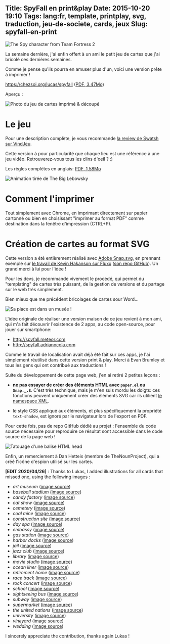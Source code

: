 Title: SpyFall en print&play
Date: 2015-10-20 19:10
Tags: lang:fr, template, printplay, svg, traduction, jeu-de-societe, cards, jeux
Slug: spyfall-en-print
---
![The Spy character from Team Fortress 2](images/2015/10/spy-2.jpg)

La semaine dernière, j'ai enfin offert à un ami le petit jeu de cartes que j'ai bricolé ces dernières semaines.

Comme je pense qu'ils pourra en amuser plus d'un, voici une version prête à imprimer !

<https://chezsoi.org/lucas/spyfall> ([PDF, 3.47Mo](/lucas/spyfall/spyfall_print-and-play.pdf))

Aperçu :

![Photo du jeu de cartes imprimé & découpé](/lucas/spyfall/printed_deck.jpg)

# Le jeu
Pour une description complète, je vous recommande [la review de Swatsh sur VindJeu](http://www.vindjeu.eu/2015/01/23/spyfall-agent-trouble/).

Cette version à pour particularité que chaque lieu est une référence à une jeu vidéo. Retrouverez-vous tous les clins d'oeil ? :)

Les règles complètes en anglais: [PDF, 1,58Mo](http://international.hobbyworld.ru/download/rules/international/Spyfall_rules_ENG.pdf)

<img alt="Animation tirée de The Big Lebowsky" src="images/wwcb/OnlyOneToGiveAShitAboutRules.gif">

# Comment l'imprimer
Tout simplement avec Chrome, en imprimant directement sur papier cartonné ou bien en choisissant "imprimer au format PDF" comme destination dans la fenêtre d'impression (CTRL+P).

# Création de cartes au format SVG
Cette version a été entièrement réalisé avec [Adobe Snap.svg](http://snapsvg.io), en prennant exemple sur [le travail de Kevin Hakanson sur Fluxx](http://www.slideshare.net/kevinhakanson/make-your-own-print-play-card-game-using-svg-and-java-script) ([son repo GitHub](https://github.com/hakanson/tccc16)). Un grand merci à lui pour l'idée !

Pour les devs, je recommande vivement le procédé, qui permet du "templating" de cartes très puissant, de la gestion de versions et du partage sur le web très simplement.

Bien mieux que me précédent bricolages de cartes sour Word...

<img alt="Sa place est dans un musée !" src="images/wwcb/SaPlaceEstDansUnMusée.gif">

L'idée originale de réaliser une version maison de ce jeu revient à mon ami, qui m'a fait découvrir l'existence de 2 apps, au code open-source, pour jouer sur smartphone:

- <http://spyfall.meteor.com>
- <http://spyfall.adrianocola.com>

Comme le travail de localisation avait déjà été fait sur ces apps, je l'ai simplement réutilisé dans cette version print & play. Merci à Evan Brumley et tous les gens qui ont contribué aux traductions !

Suite du développement de cette page web, j'en ai retiré 2 petites leçons :

- **ne pas essayer de créer des éléments HTML avec `paper.el` ou `Snap._.$`**. C'est très technique, mais je m'en suis mordu les doigts: ces fonctions peuvent uniquement créer des éléments SVG car ils utilient [le namespace XML](//github.com/adobe-webplatform/Snap.svg/blob/master/src/svg.js#L93).

- le style CSS appliqué aux éléments, et plus spécifiquement la propriété `text-shadow`, est ignoré par le navigateur lors de l'export en PDF.

Pour cette fois, pas de repo GitHub dédié au projet : l'ensemble du code source nécessaire pour reproduire ce résultat sont accessible dans le code source de la page web !

<img alt="Tatouage d'une balise HTML head" src="images/wwcb/head_body_tatoo.jpg">

Enfin, un remerciement à Dan Hetteix (membre de TheNounProject), qui a créé l'icône d'espion utilisé sur les cartes.


**[EDIT 2020/04/26]** : Thanks to Lukas, I added illustrations for all cards that missed one, using the following images :

- *art museum* ([image source](https://www.piqsels.com/en/public-domain-photo-sjsit))
- *baseball stadium* ([image source](https://pxhere.com/en/photo/64540))
- *candy factory* ([image source](https://www.needpix.com/photo/291294/candy-candy-store-chocolate-m-ms-sweet))
- *cat show* ([image source](https://publicdomainpictures.net/fr/view-image.php?image=76777&picture=dog-show-affiche-de-bande-dessinee))
- *cemetery* ([image source](https://www.pexels.com/photo/selective-focus-photo-of-cemetery-lantern-720730/))
- *coal mine* ([image source](https://www.pxfuel.com/en/free-photo-oxhud))
- *construction site* ([image source](https://pxhere.com/en/photo/89214))
- *day spa* ([image source](https://www.pikrepo.com/fvgmv/trevi-fountain-rome-italy))
- *embassy* ([image source](https://pxhere.com/en/photo/757223))
- *gas station* ([image source](https://www.piqsels.com/en/public-domain-photo-spaqi))
- *harbor docks* ([image source](https://fr.wikipedia.org/wiki/Fichier:Docks_and_shipping,_Hamburg,_Germany-LCCN2002713698.jpg))
- *jail* ([image source](https://pxhere.com/en/photo/1095378))
- *jazz club* ([image source](https://pxhere.com/en/photo/1084769))
- *library* ([image source](https://pxhere.com/en/photo/707871))
- *movie studio* ([image source](https://pxhere.com/en/photo/1588369))
- *ocean liner* ([image source](https://pxhere.com/en/photo/1233488))
- *retirement home* ([image source](https://pxhere.com/en/photo/782117))
- *race track* ([image source](https://www.pickpik.com/transfagarasan-drone-road-green-forest-winding-36518))
- *rock concert* ([image source](https://www.pickpik.com/man-guitar-in-concert-lights-people-music-76510))
- *school* ([image source](https://pxhere.com/en/photo/1147031))
- *sightseeing bus* ([image source](https://www.pexels.com/photo/red-tower-hill-bus-1837590/))
- *subway* ([image source](https://pxhere.com/en/photo/2767))
- *supermarket* ([image source](https://unsplash.com/photos/53SEwmFQLqU))
- *the united nations* ([image source](https://www.pickpik.com/microphone-active-talk-conference-meeting-audio-38534))
- *university* ([image source](https://unsplash.com/photos/TJIF_x88tVk))
- *vineyard* ([image source](https://www.pxfuel.com/en/free-photo-jepqq))
- *wedding* ([image source](https://www.pexels.com/photo/woman-holding-white-calla-lily-flowers-on-sitting-beside-man-wearing-black-suit-265871/))

I sincerely appreciate the contribution, thanks again Lukas !
